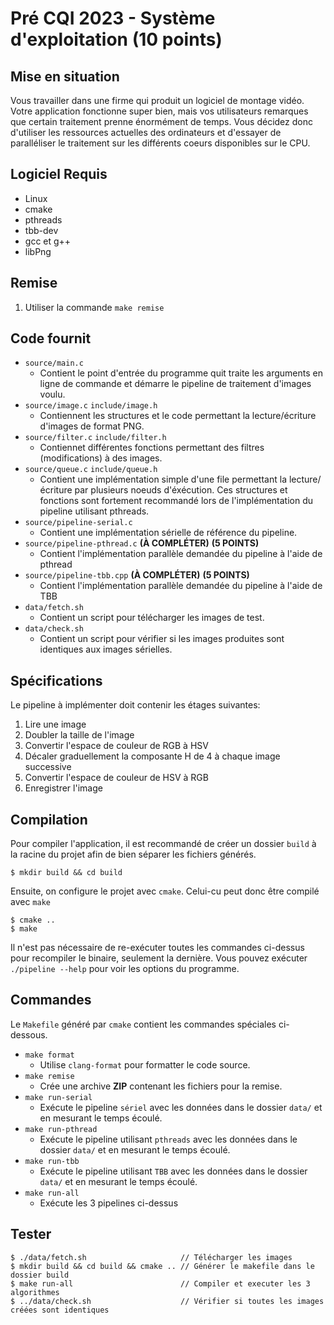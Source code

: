 # Pré CQI 2023 - Système d'exploitation (10 points)

## Mise en situation

Vous travailler dans une firme qui produit un logiciel de montage vidéo. Votre application fonctionne super bien, mais vos utilisateurs remarques que certain traitement prenne énormément de temps. Vous décidez donc d'utiliser les ressources actuelles des ordinateurs et d'essayer de paralléliser le traitement sur les différents coeurs disponibles sur le CPU.

## Logiciel Requis
- Linux
- cmake
- pthreads
- tbb-dev
- gcc et g++
- libPng

## Remise
1. Utiliser la commande `make remise`

## Code fournit
* `source/main.c`
  * Contient le point d'entrée du programme quit traite les arguments en ligne de commande et démarre le pipeline de traitement d'images voulu.
* `source/image.c` `include/image.h`
  * Contiennent les structures et le code permettant la lecture/écriture d'images de format PNG.
* `source/filter.c` `include/filter.h`
  * Contiennet différentes fonctions permettant des filtres (modifications) à des images.
* `source/queue.c` `include/queue.h`
  * Contient une implémentation simple d'une file permettant la lecture/écriture par plusieurs noeuds d'éxécution. Ces structures et fonctions sont fortement recommandé lors de l'implémentation du pipeline utilisant pthreads.
* `source/pipeline-serial.c`
  * Contient une implémentation sérielle de référence du pipeline.
* `source/pipeline-pthread.c` **(À COMPLÉTER)** **(5 POINTS)**
  * Contient l'implémentation parallèle demandée du pipeline à l'aide de pthread
* `source/pipeline-tbb.cpp` **(À COMPLÉTER)** **(5 POINTS)**
  * Contient l'implémentation parallèle demandée du pipeline à l'aide de TBB
* `data/fetch.sh`
  * Contient un script pour télécharger les images de test.
* `data/check.sh`
  * Contient un script pour vérifier si les images produites sont identiques aux images sérielles.

## Spécifications
Le pipeline à implémenter doit contenir les étages suivantes:
1. Lire une image
2. Doubler la taille de l'image
3. Convertir l'espace de couleur de RGB à HSV
4. Décaler graduellement la composante H de 4 à chaque image successive
5. Convertir l'espace de couleur de HSV à RGB
6. Enregistrer l'image


## Compilation
Pour compiler l'application, il est recommandé de créer un dossier `build` à la racine du projet afin de bien séparer les fichiers générés.
```
$ mkdir build && cd build
```
Ensuite, on configure le projet avec `cmake`. Celui-cu peut donc être compilé avec `make`
```
$ cmake ..
$ make
```

Il n'est pas nécessaire de re-exécuter toutes les commandes ci-dessus pour recompiler le binaire, seulement la dernière. Vous pouvez exécuter `./pipeline --help` pour voir les options du programme.


## Commandes
Le `Makefile` généré par `cmake` contient les commandes spéciales ci-dessous.

* `make format`
  * Utilise `clang-format` pour formatter le code source.
* `make remise`
  * Crée une archive **ZIP** contenant les fichiers pour la remise.
* `make run-serial`
  * Exécute le pipeline `sériel` avec les données dans le dossier `data/` et en mesurant le temps écoulé.
* `make run-pthread`
  * Exécute le pipeline utilisant `pthreads` avec les données dans le dossier `data/` et en mesurant le temps écoulé.
* `make run-tbb`
  * Exécute le pipeline utilisant `TBB` avec les données dans le dossier `data/` et en mesurant le temps écoulé.
* `make run-all`
  * Exécute les 3 pipelines ci-dessus


## Tester
```
$ ./data/fetch.sh                     // Télécharger les images
$ mkdir build && cd build && cmake .. // Générer le makefile dans le dossier build
$ make run-all                        // Compiler et executer les 3 algorithmes
$ ../data/check.sh                    // Vérifier si toutes les images créées sont identiques
```

